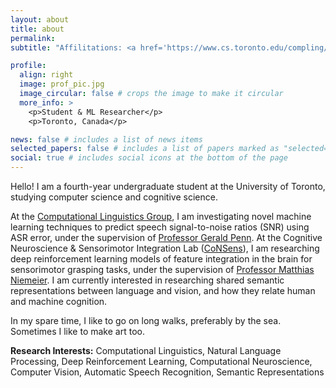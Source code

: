 ```yaml
---
layout: about
title: about
permalink: 
subtitle: "Affilitations: <a href='https://www.cs.toronto.edu/compling/'>[ CL Group ]</a> <a href='https://www.utsc.utoronto.ca/people/niemeier/'>[ CoNSens Lab ]</a>"

profile:
  align: right
  image: prof_pic.jpg
  image_circular: false # crops the image to make it circular
  more_info: >
    <p>Student & ML Researcher</p>
    <p>Toronto, Canada</p>

news: false # includes a list of news items
selected_papers: false # includes a list of papers marked as "selected={true}"
social: true # includes social icons at the bottom of the page
---
```


Hello! I am a fourth-year undergraduate student at the University of Toronto, studying computer science and cognitive science.

At the <a href='https://www.cs.toronto.edu/compling/'>Computational Linguistics Group</a>, I am investigating novel machine learning techniques to predict speech signal-to-noise ratios (SNR) using ASR error, under the supervision of <a href='http://www.cs.toronto.edu/~gpenn/'>Professor Gerald Penn</a>. At the Cognitive Neuroscience & Sensorimotor Integration Lab (<a href='https://www.utsc.utoronto.ca/people/niemeier/'>CoNSens</a>), I am researching deep reinforcement learning models of feature integration in the brain for sensorimotor grasping tasks, under the supervision of <a href='https://www.psych.utoronto.ca/people/directories/all-faculty/matthias-niemeier'>Professor Matthias Niemeier</a>. I am currently interested in researching shared semantic representations between language and vision, and how they relate human and machine cognition.

In my spare time, I like to go on long walks, preferably by the sea. Sometimes I like to make art too.

<b>Research Interests:</b> Computational Linguistics, Natural Language Processing, Deep Reinforcement Learning, Computational Neuroscience, Computer Vision, Automatic Speech Recognition, Semantic Representations
